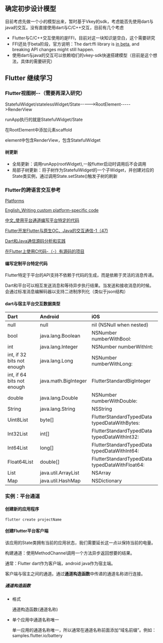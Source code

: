 ## 确定初步设计模型

目前考虑先做一个小的模型出来，暂时基于Vkey的sdk，考虑能否先使用dart与java的交互。没有直接使用dart与C/C++交互，目前有几个考虑

* Flutter与C/C++交互使用的是FFI，目前对这一块知识是空白，这个需要研究
* FFI还处于beta阶段，官方说明：The dart:ffi library is [in beta](https://github.com/dart-lang/sdk/issues/34452), and breaking API changes might still happen.
* 使用dart与java的交互可以依赖咱们的vkey-sdk快速搭建模型（目前是这个想法，具体的需要研究）

## Flutter 继续学习

### Flutter视图树--（需要再深入研究）

StatefulWidget/statelessWidget/State----->RootElement----->RenderView

runApp执行的就是StatefulWidget/State

在RootElement中添加元素scaffold

element中包含RenderView，包含StatefulWidget

#### 树更新

* 全局更新：调用runApp(rootWidget),一般flutter启动时调用后不会调用
* 局部子树更新：将子树作为StatefulWidget的一个子Widget，并创建对应的State类实例，通过调用State.setState()触发子树的刷新

### Flutter的跨语言交互参考

[Platforms](https://dart.dev/platforms)

[English_Writing custom platform-specific code](https://flutter.dev/docs/development/platform-integration/platform-channels)

[中文_使用平台通道编写平台特定的代码](https://flutterchina.club/platform-channels/)

[Flutter开发Flutter与原生OC、Java的交互通信-1（47)](https://blog.csdn.net/shifang07/article/details/97373772)

[Dart和Java通信源码分析和实践](https://www.jianshu.com/p/065c01c8ae85)

[在Flutter上使用C代码-（-）有源码的项目](https://blog.csdn.net/qq_28478281/article/details/102899983)



#### 编写定制平台特定代码

Flutter特定于平台的API支持不依赖于代码的生成，而是依赖于灵活的消息传递。

Dart和平台可以相互发送消息和等待异步执行结果。当发送和接收消息的时候。会通过标准消息编解码器以支持二进制序列化（类似于json结构）

#### dart与宿主平台交互数据类型

| Dart                       | Android              | iOS                                            |
| :------------------------- | :------------------- | :--------------------------------------------- |
| null                       | null                 | nil (NSNull when nested)                       |
| bool                       | java.lang.Boolean    | NSNumber numberWithBool:                       |
| int                        | java.lang.Integer    | NSNumber numberWithInt:                        |
| int, if 32 bits not enough | java.lang.Long       | NSNumber numberWithLong:                       |
| int, if 64 bits not enough | java.math.BigInteger | FlutterStandardBigInteger                      |
| double                     | java.lang.Double     | NSNumber numberWithDouble:                     |
| String                     | java.lang.String     | NSString                                       |
| Uint8List                  | byte[]               | FlutterStandardTypedData typedDataWithBytes:   |
| Int32List                  | int[]                | FlutterStandardTypedData typedDataWithInt32:   |
| Int64List                  | long[]               | FlutterStandardTypedData typedDataWithInt64:   |
| Float64List                | double[]             | FlutterStandardTypedData typedDataWithFloat64: |
| List                       | java.util.ArrayList  | NSArray                                        |
| Map                        | java.util.HashMap    | NSDictionary                                   |

### 实例：平台通道

#### 创建新的应用程序

```shell
flutter create projectName
```

#### 创建Flutter平台客户端

该应用的State类拥有当前的应用状态，我们需要延长这一点以保持当前的电量。

构建通道：使用MethodChannel调用一个方法异步返回想要的结果。

通常：Flutter dart作为客户端，android java作为宿主端。

客户端与宿主之间的通道。通过**通道构造函数**中传递的通道名称进行连接。

##### 通道构造函数

* 格式

  通道构造函数(通道名称)

* 单个应用中通道名称唯一

  单一应用的通道名称唯一，所以通常在通道名称前面添加“域名前缀”。例如：samples.flutter.io/battery

  

